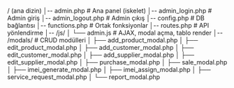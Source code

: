 / (ana dizin) 
│-- admin.php                 # Ana panel (iskelet)
│-- admin_login.php           # Admin giriş
│-- admin_logout.php          # Admin çıkış
│-- config.php                # DB bağlantısı
│-- functions.php             # Ortak fonksiyonlar
│-- routes.php                # API yönlendirme
│-- /js/
│   └── admin.js              # AJAX, modal açma, tablo render
│-- /modals/                  # CRUD modülleri
│   ├── add_product_modal.php
│   ├── edit_product_modal.php
│   ├── add_customer_modal.php
│   ├── edit_customer_modal.php
│   ├── add_supplier_modal.php
│   ├── edit_supplier_modal.php
│   ├── purchase_modal.php
│   ├── sale_modal.php
│   ├── imei_generate_modal.php
│   ├── imei_assign_modal.php
│   ├── service_request_modal.php
│   └── report_modal.php
